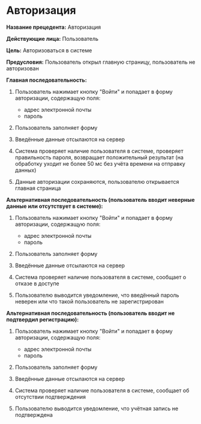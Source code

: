# Авторизация

**Название прецедента:** Авторизация

**Действующие лица:** Пользователь

**Цель:** Авторизоваться в системе

**Предусловия:** Пользователь открыл главную страницу, пользователь не авторизован

**Главная последовательность:**

1. Пользователь нажимает кнопку "Войти" и попадает в форму авторизации, содержащую поля:

   - адрес электронной почты
   - пароль

2. Пользователь заполняет форму
3. Введённые данные отсылаются на сервер
4. Система проверяет наличие пользователя в системе, проверяет правильность пароля, возвращает положительный результат (на обработку уходит не более 50 мс без учёта времени на отправку данных)
5. Данные авторизации сохраняются, пользователю открывается главная страница

**Альтернативная последовательность (пользователь вводит неверные данные или отсутствует в системе):**

1. Пользователь нажимает кнопку "Войти" и попадает в форму авторизации, содержащую поля:

   - адрес электронной почты
   - пароль

2. Пользователь заполняет форму
3. Введённые данные отсылаются на сервер
4. Система проверяет наличие пользователя в системе, сообщает о отказе в доступе
5. Пользователю выводится уведомление, что введённый пароль неверен или что такой пользователь не зарегистрирован

**Альтернативная последовательность (пользователь вводит не подтвердил регистрацию):**

1. Пользователь нажимает кнопку "Войти" и попадает в форму авторизации, содержащую поля:

   - адрес электронной почты
   - пароль

2. Пользователь заполняет форму
3. Введённые данные отсылаются на сервер
4. Система проверяет наличие пользователя в системе, сообщает об отсутствии подтверждения
5. Пользователю выводится уведомление, что учётная запись не подтверждена
